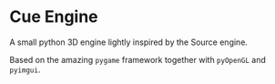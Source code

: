 # Cue Engine

A small python 3D engine lightly inspired by the Source engine.

Based on the amazing `pygame` framework together with `pyOpenGL` and `pyimgui`.
